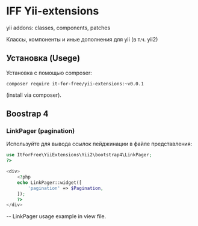 # IFF Yii-extensions
yii addons: classes, components, patches

Классы, компоненты и иные дополнения для yii (в т.ч. yii2)

## Установка (Usege)

Установка с помощью composer:

```
composer require it-for-free/yii-extensions:~v0.0.1
```
(install via composer).

## Boostrap 4


### LinkPager (pagination) 


Используйте для вывода ссылок пейджинации в файле представления:

```php
use ItForFree\YiiExtensions\Yii2\bootstrap4\LinkPager;
?>

<div>
    <?php
    echo LinkPager::widget([
        'pagination' => $Pagination,
    ]);
    ?>
</div> 
```
-- LinkPager usage example in view file.
